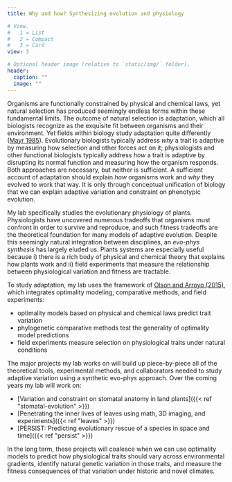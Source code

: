 ```yaml
---
title: Why and how? Synthesizing evolution and physiology

# View.
#   1 = List
#   2 = Compact
#   3 = Card
view: 3

# Optional header image (relative to `static/img/` folder).
header:
  caption: ""
  image: ""
---
```


Organisms are functionally constrained by physical and chemical laws, yet natural selection has produced seemingly endless forms within these fundamental limits. The outcome of natural selection is adaptation, which all biologists recognize as the exquisite fit between organisms and their environment. Yet fields within biology study adaptation quite differently ([Mayr 1985](https://www.hup.harvard.edu/catalog.php?isbn=9780674364462)). Evolutionary biologists typically address *why* a trait is adaptive by measuring how selection and other forces act on it; physiologists and other functional biologists typically address *how* a trait is adaptive by disrupting its normal function and measuring how the organism responds. Both approaches are necessary, but neither is sufficient. A sufficient account of adaptation should explain *how* organisms work and *why* they evolved to work that way. It is only through conceptual unification of biology that we can  explain adaptive variation and constraint on phenotypic evolution.

My lab specifically studies the evolutionary physiology of plants. Physiologists have uncovered numerous tradeoffs that organisms must confront in order to survive and reproduce, and such fitness tradeoffs are the theoretical foundation for many models of adaptive evolution. Despite this seemingly natural integration between disciplines, an *evo-phys synthesis* has largely eluded us. Plants systems are especially useful because i) there is a rich body of physical and chemical theory that explains how plants work and ii) field experiments that measure the relationship between physiological variation and fitness are tractable.

To study adaptation, my lab uses the framework of [Olson and Arroyo (2015)](https://doi.org/10.1086/681438), which integrates optimality modeling, comparative methods, and field experiments:

* optimality models based on physical and chemical laws predict trait variation
* phylogenetic comparative methods test the generality of optimality model predictions
* field experiments measure selection on physiological traits under natural conditions

The major projects my lab works on will build up piece-by-piece all of the theoretical tools, experimental methods, and collaborators needed to study adaptive variation using a synthetic evo-phys approach. Over the coming years my lab will work on:

* [Variation and constraint on stomatal anatomy in land plants]({{< ref "stomatal-evolution" >}})
* [Penetrating the inner lives of leaves using math, 3D imaging, and experiments]({{< ref "leaves" >}})
* [PERSIST: Predicting evolutionary rescue of a species in space and time]({{< ref "persist" >}})

In the long term, these projects will coalesce when we can use optimality models to predict how physiological traits should vary across environmental gradients, identify natural genetic variation in those traits, and measure the fitness consequences of that variation under historic and novel climates.
